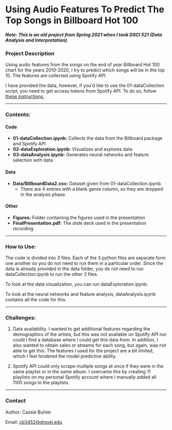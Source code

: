 # Using Audio Features To Predict The Top Songs in Billboard Hot 100

***Note: This is an old project from Spring 2021 when I took DSCI 521 (Data Analysis and Interpretation).***

### Project Description
Using audio features from the songs on the end of year Billboard Hot 100 chart for the years 2010-2020, I try to predict which songs will be in the top 10. The features are collected using Spotify API. 

I have provided the data, however, if you'd like to use the 01-dataCollection script, you need to get access tokens from Spotify API. To do so, follow 
<a href="https://developer.spotify.com/documentation/web-api/tutorials/getting-started" target="_blank" rel="noopener noreferrer">these instructions.</a> 

---

### Contents: 
#### Code
- **01-dataCollection.ipynb:** Collects the data from the Billboard package and Spotify API
- **02-dataExploration.ipynb:** Visualizes and explores data 
- **03-dataAnalysis.ipynb:** Generates neural networks and feature selection with data

#### Data
- **Data/BillboardData2.csv:** Dataset given from 01-dataCollection.ipynb.
  - There are 4 entries with a blank genre column, so they are dropped in the analysis phase. 

#### Other
- **Figures:** Folder containing the figures used in the presentation
- **FinalPresentaiton.pdf:** The slide deck used in the presentation recording 

---

### How to Use:
The code is divided into 3 files. Each of the 3 python files are separate form one another so you do not need to run them in a particular order. Since the data is already provided in the data folder, you do not need to run dataCollection.ipynb to run the other 2 files. 

To look at the data visualization, you can run dataExploration.ipynb. 

To look at the neural networks and feature analysis, dataAnalysis.ipynb contains all the code for this. 

---

### Challenges: 

1. Data availability. I wanted to get additional features regarding the demographics of the artists, but this was not available on Spotify API nor could I find a database where I could get this data from. In addition, I also wanted to obtain sales or streams for each song, but again, was not able to get this. The features I used for the project are a bit limited, which I feel hindered the model predictive ability. 

2. Spotify API could only scrape multiple songs at once if they were in the same playlist or in the same album. I overcame this by creating 11 playlists on my personal Spotify account where I manually added all 1100 songs to the playlists. 


--- 

### Contact 

Author: Cassie Buhler

Email: cb3452@drexel.edu
